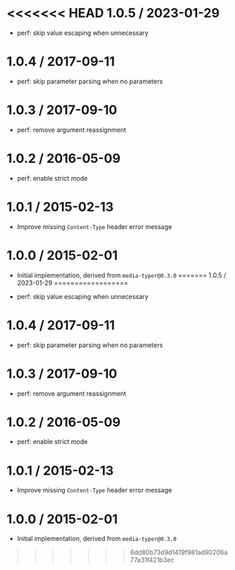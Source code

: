 <<<<<<< HEAD
1.0.5 / 2023-01-29
==================

  * perf: skip value escaping when unnecessary

1.0.4 / 2017-09-11
==================

  * perf: skip parameter parsing when no parameters

1.0.3 / 2017-09-10
==================

  * perf: remove argument reassignment

1.0.2 / 2016-05-09
==================

  * perf: enable strict mode

1.0.1 / 2015-02-13
==================

  * Improve missing `Content-Type` header error message

1.0.0 / 2015-02-01
==================

  * Initial implementation, derived from `media-typer@0.3.0`
=======
1.0.5 / 2023-01-29
==================

  * perf: skip value escaping when unnecessary

1.0.4 / 2017-09-11
==================

  * perf: skip parameter parsing when no parameters

1.0.3 / 2017-09-10
==================

  * perf: remove argument reassignment

1.0.2 / 2016-05-09
==================

  * perf: enable strict mode

1.0.1 / 2015-02-13
==================

  * Improve missing `Content-Type` header error message

1.0.0 / 2015-02-01
==================

  * Initial implementation, derived from `media-typer@0.3.0`
>>>>>>> 6dd80b73d9d1419f981ad90206a77a31f421b3ec
